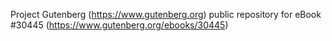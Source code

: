 Project Gutenberg (https://www.gutenberg.org) public repository for eBook #30445 (https://www.gutenberg.org/ebooks/30445)
